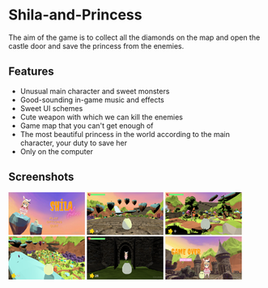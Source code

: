 # Shila-and-Princess

The aim of the game is to collect all the diamonds on the map and open the castle door and save the princess from the enemies.






## Features

- Unusual main character and sweet monsters
- Good-sounding in-game music and effects
- Sweet UI schemes
- Cute weapon with which we can kill the enemies
- Game map that you can't get enough of
- The most beautiful princess in the world according to the main character, your duty to save her
- Only on the computer


## Screenshots

  <p>
  <img alt="Shila" src="https://github.com/merveakayy/Shila-and-Princess/blob/main/Screenshots/1.png?raw=true" width="30%">
   <img alt="Shila" src="https://github.com/merveakayy/Shila-and-Princess/blob/main/Screenshots/2.png?raw=true" width="30%">
 <img alt="Shila" src="https://github.com/merveakayy/Shila-and-Princess/blob/main/Screenshots/3.png?raw=true" width="30%">
 <img alt="Shila" src="https://github.com/merveakayy/Shila-and-Princess/blob/main/Screenshots/4.png?raw=true" width="30%">
   <img alt="Shila" src="https://github.com/merveakayy/Shila-and-Princess/blob/main/Screenshots/5.png?raw=true" width="30%">
 <img alt="Shila" src="https://github.com/merveakayy/Shila-and-Princess/blob/main/Screenshots/6.png?raw=true" width="30%">
  </p>
